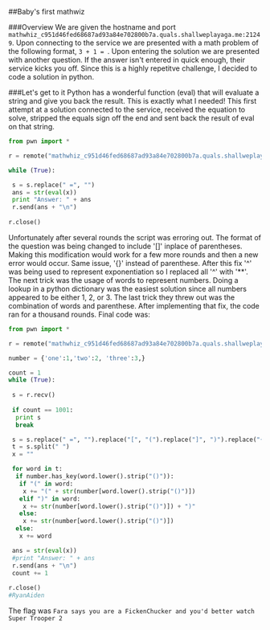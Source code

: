 ##Baby's first mathwiz

###Overview
We are given the hostname and port ```mathwhiz_c951d46fed68687ad93a84e702800b7a.quals.shallweplayaga.me:21249```. 
Upon connecting to the service we are presented with a math problem of the following 
format, ```3 + 1 = ```. Upon entering the solution we are presented with another question. 
If the answer isn't entered in quick enough, their service kicks you off. Since this 
is a highly repetitve challenge, I decided to code a solution in python.

###Let's get to it
Python has a wonderful function (eval) that will evaluate a string and give you back the result. 
This is exactly what I needed! This first attempt at a solution connected to the service, 
received the equation to solve, stripped the equals sign off the end and sent back the 
result of eval on that string. 
```python
from pwn import *

r = remote("mathwhiz_c951d46fed68687ad93a84e702800b7a.quals.shallweplayaga.me", "21249")

while (True):

 s = s.replace(" =", "")
 ans = str(eval(x))
 print "Answer: " + ans
 r.send(ans + "\n")
  
r.close()
```
Unfortunately after several rounds the script was erroring out. The format of the question 
was being changed to include '[]' inplace of parentheses. Making this modification would 
work for a few more rounds and then a new error would occur. Same issue, '{}' instead of 
parenthese. After this fix '^' was being used to represent exponentiation so I replaced 
all '^' with '**'. The next trick was the usage of words to represent numbers. Doing a lookup 
in a python dictionary was the easiest solution since all numbers appeared to be either 1, 2, or 3. 
The last trick they threw out was the combination of words and parenthese. After implementing 
that fix, the code ran for a thousand rounds. Final code was:
```python
from pwn import *

r = remote("mathwhiz_c951d46fed68687ad93a84e702800b7a.quals.shallweplayaga.me", "21249")

number = {'one':1,'two':2, 'three':3,}

count = 1
while (True):
 
 s = r.recv()
 
 if count == 1001:
  print s
  break

 s = s.replace(" =", "").replace("[", "(").replace("]", ")").replace("{","(").replace("}",")").replace("\n", "").replace("^","**")
 t = s.split(" ")
 x = ""

 for word in t:
  if number.has_key(word.lower().strip("()")):
   if "(" in word:
    x += "(" + str(number[word.lower().strip("()")])
   elif ")" in word:
    x += str(number[word.lower().strip("()")]) + ")"
   else:
    x += str(number[word.lower().strip("()")])
  else:
   x += word

 ans = str(eval(x))
 #print "Answer: " + ans
 r.send(ans + "\n")
 count += 1
  
r.close()
#RyanAiden
```
The flag was ```Fara says you are a FickenChucker and you'd better watch Super Trooper 2```
